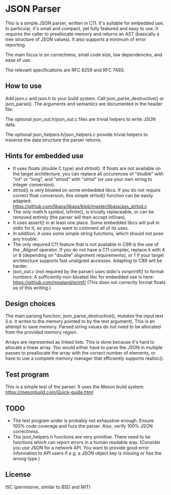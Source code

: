 JSON Parser
===========

This is a simple JSON parser, written in C11. It's suitable for embedded use.
In particular, it's small and compact, yet fully featured and easy to use. It
requires the caller to preallocate memory and returns an AST (basically a
tree structure of JSON values). It also supports a minimum of error reporting.

The main focus is on correctness, small code size, low dependencies, and ease
of use.

The relevant specifications are RFC 8259 and RFC 7493.

How to use
----------

Add json.c and json.h to your build system. Call json_parse_destructive() or
json_parse(). The arguments and semantics are documented in the header file.

The optional json_out.h/json_out.c files are trivial helpers to write JSON data.

The optional json_helpers.h/json_helpers.c provide trivial helpers to traverse
the data structure the parser returns.

Hints for embedded use
----------------------

- It uses floats (double C type) and strtod(). If floats are not available on
  the target architecture, you can replace all occurences of "double" with
  "int" or "long", and "strtod" with "strtol" (or use your own string to
  integer conversion).
- strtod() is very bloated on some embedded libcs. If you do not require correct
  float conversion, this simple strtod() function can be easily adapted:
  https://github.com/libass/libass/blob/master/libass/ass_strtod.c
- The only math.h symbol, isfinite(), is trivially replaceable, or can be
  removed entirely (the parser will then accept inf/nan).
- It uses assert() in at least one place. Some embedded libcs will pull in stdio
  for it, so you may want to comment all of its uses.
- In addition, it uses some simple string functions, which should not pose any
  trouble.
- The only required C11 feature that is not available in C99 is the use of the
  _Alignof operator. If you do not have a C11 compiler, replace it with 4 or 8
  (depending on "double" alignment requirements), or 1 if your target
  architecture supports fast unaligned accesses. Adapting to C89 will be harder.
- json_out.c (not required by the parser) uses stdio's vsnprintf() to format
  numbers. A sufficiently non-bloated libc for embedded use is here:
  https://github.com/mpaland/printf/
  (This does not correctly format floats as of this writing.)

Design choices
--------------

The main parsing function, json_parse_destructive(), mutates the input text (i.e.
it writes to the memory pointed to by the text argument). This is an attempt to
save memory. Parsed string values do not need to be allocated from the provided
memory region.

Arrays are represented as linked lists. This is done because it's hard to
allocate a linear array. You would either have to parse the JSON in multiple
passes to preallocate the array with the correct number of elements, or have to
use a complete memory manager that efficiently supports realloc().

Test program
------------

This is a simple test of the parser. It uses the Meson build system:
https://mesonbuild.com/Quick-guide.html

TODO
----

- The test program under is probably not exhaustive enough. Ensure 100% code
  coverage and fuzz the parser. Also, verify 100% JSON correctness.
- The json_helpers.h functions are very primitive. There need to be functions
  which can report errors in a human readable way. (Consider you use JSON for
  a network API. You want to provide good error information to API users if e.g.
  a JSON object key is missing or has the wrong type.)

License
-------

ISC (permissive, similar to BSD and MIT)
